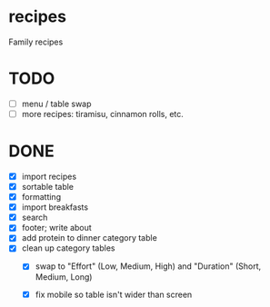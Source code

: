 # recipes
Family recipes

# TODO
- [ ] menu / table swap
- [ ] more recipes: tiramisu, cinnamon rolls, etc.

# DONE
- [X] import recipes
- [X] sortable table
- [X] formatting
- [X] import breakfasts
- [X] search
- [X] footer; write about
- [X] add protein to dinner category table
- [X] clean up category tables
  - [X] swap to "Effort" (Low, Medium, High) and "Duration" (Short, Medium, Long)
  - [X] fix mobile so table isn't wider than screen

